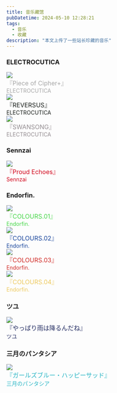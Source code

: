```yaml
---
title: 音乐藏馆
pubDatetime: 2024-05-10 12:28:21
tags: 
  - 音乐
  - 收藏
description: "本文上传了一些站长珍藏的音乐"
---
```

<div id="albums">
  <div id="ELECTROCUTICA">
    <h3>
      ELECTROCUTICA
    </h3>
  </div>
  <div class="cd">
    <a href="/music/Piece-of-Cipher/index.html">
      <div class="info">
        <div class="circle">
          <img class="avater" src="/images/Piece-of-Cipher+.png"><img>
        </div>
      </div>
    </a>
    <div class="content">
      <div class="name"><font color="#A7A7A7" size="3">『Piece of Cipher+』</font></div>
      <div class="description"><font color="#A7A7A7">ELECTROCUTICA</font></div>
    </div>
  </div>
  <div class="cd">
    <a href="/music/REVERSUS/index.html">
      <div class="info">
        <div class="circle">
          <img class="avater" src="/images/REVERSUS.jpg"><img>
        </div>
      </div>
    </a>
    <div class="content">
      <div class="name"><font color="#1C211D" size="3">『REVERSUS』</font></div>
      <div class="description"><font color="#1C211D">ELECTROCUTICA</font></div>
    </div>
  </div>
  <div class="cd">
    <a href="/music/SWANSONG/index.html">
      <div class="info">
        <div class="circle">
          <img class="avater" src="/images/SWANSONG.jpg"><img>
        </div>
      </div>
    </a>
    <div class="content">
      <div class="name"><font color="#948D91" size="3">『SWANSONG』</font></div>
      <div class="description"><font color="#948D91">ELECTROCUTICA</font></div>
    </div>
  </div>

  <div id="Sennzai">
    <h3>
      Sennzai
    </h3>
  </div>
  <div class="cd">
    <a href="/music/Proud-Echoes/index.html">
      <div class="info">
        <div class="circle">
          <img class="avater" src="/images/Proud-Echoes.jpg"><img>
        </div>
      </div>
    </a>
    <div class="content">
      <div class="name"><font color="#d1061b" size="3">『Proud Echoes』</font></div>
      <div class="description"><font color="#d1061b">Sennzai</font></div>
    </div>
  </div>

  <div id="Endorfin.">
    <h3>
      Endorfin.
    </h3>
  </div>
  <div class="cd">
    <a href="/music/COLOURS-01/index.html">
      <div class="info">
        <div class="circle">
          <img class="avater" src="/images/COLOURS.01.jpg"><img>
        </div>
      </div>
    </a>
    <div class="content">
      <div class="name"><font color="#47d649"  size="3">『COLOURS.01』</font></div>
      <div class="description"><font color="#47d649">Endorfin.</font></div>
    </div>
  </div>
  <div class="cd">
    <a href="/music/COLOURS-02/index.html">
      <div class="info">
        <div class="circle">
          <img class="avater" src="/images/COLOURS.02.jpg"><img>
        </div>
      </div>
    </a>
    <div class="content">
      <div class="name"><font color="#1A469C" size="3">『COLOURS.02』</font></div>
      <div class="description"><font color="#1A469C">Endorfin.</font></div>
    </div>
  </div>
  <div class="cd">
    <a href="/music/COLOURS-03/index.html">
      <div class="info">
        <div class="circle">
          <img class="avater" src="/images/COLOURS.03.jpg"><img>
        </div>
      </div>
    </a>
    <div class="content">
      <div class="name"><font color="#D02B27" size="3">『COLOURS.03』</font></div>
      <div class="description"><font color="#D02B27">Endorfin.</font></div>
    </div>
  </div>
  <div class="cd">
    <a href="/music/COLOURS-04/index.html">
      <div class="info">
        <div class="circle">
          <img class="avater" src="/images/COLOURS.04.jpg"><img>
        </div>
      </div>
    </a>
    <div class="content">
      <div class="name"><font color="#EDC95E" size="3">『COLOURS.04』</font></div>
      <div class="description"><font color="#EDC95E">Endorfin.</font></div>
    </div>
  </div>

  <div id="ツユ">
    <h3>
      ツユ
    </h3>
  </div>
  <div class="cd">
    <a href="/music/やっぱり雨は降るんだね/index.html">
      <div class="info">
        <div class="circle">
          <img class="avater" src="/images/やっぱり雨は降るんだね.jpg"><img>
        </div>
      </div>
    </a>
    <div class="content">
      <div class="name"><font color="#242D62" size="3">『やっぱり雨は降るんだね』</font></div>
      <div class="description"><font color="#242D62">ツユ</font></div>
    </div>
  </div>

  <div id="三月のパンタシア">
    <h3>
      三月のパンタシア
    </h3>
  </div>
  <div class="cd">
    <a href="/music/ガールズブルー・ハッピーサッド/index.html">
      <div class="info">
        <div class="circle">
          <img class="avater" src="/images/ガールズブルー・ハッピーサッド.jpg"><img>
        </div>
      </div>
    </a>
    <div class="content">
      <div class="name"><font color="#29B5C4" size="3">『ガールズブルー・ハッピーサッド』</font></div>
      <div class="description"><font color="#29B5C4">三月のパンタシア</font></div>
    </div>
  </div>

</div>


